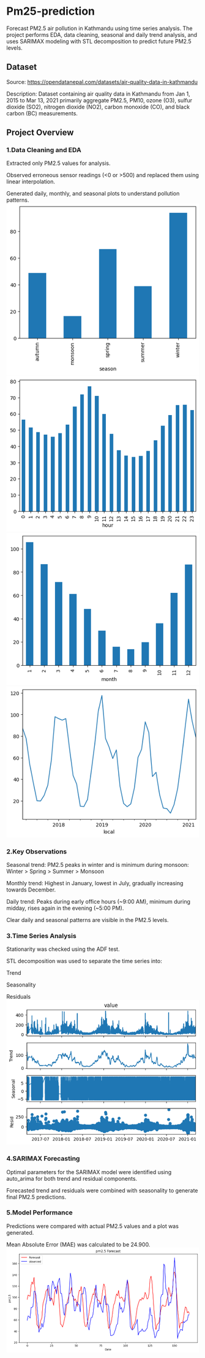 # Pm25-prediction
Forecast PM2.5 air pollution in Kathmandu using time series analysis. The project performs EDA, data cleaning, seasonal and daily trend analysis, and uses SARIMAX modeling with STL decomposition to predict future PM2.5 levels.

## Dataset
Source: https://opendatanepal.com/datasets/air-quality-data-in-kathmandu

Description: Dataset containing air quality data in Kathmandu from Jan 1, 2015 to Mar 13, 2021 primarily aggregate PM2.5, PM10, ozone (O3), sulfur dioxide (SO2), nitrogen dioxide (NO2), carbon monoxide (CO), and black carbon (BC) measurements.

## Project Overview
### 1.Data Cleaning and EDA

Extracted only PM2.5 values for analysis.

Observed erroneous sensor readings (<0 or >500) and replaced them using linear interpolation.

Generated daily, monthly, and seasonal plots to understand pollution patterns.
![Seasonal Trends](Images/Seasonal_trend.png)
![Daily Trends](Images/Hourly_trend.png)
![Monthly Trends](Images/Monthly_trend.png)
![Yearly Trends](Images/Yearly_trend.png)


### 2.Key Observations

Seasonal trend: PM2.5 peaks in winter and is minimum during monsoon:
Winter > Spring > Summer > Monsoon

Monthly trend: Highest in January, lowest in July, gradually increasing towards December.

Daily trend: Peaks during early office hours (~9:00 AM), minimum during midday, rises again in the evening (~5:00 PM).

Clear daily and seasonal patterns are visible in the PM2.5 levels.

### 3.Time Series Analysis

Stationarity was checked using the ADF test.

STL decomposition was used to separate the time series into:

Trend

Seasonality

Residuals
![STL Decomposition](Images/STL_decomposition.png)

### 4.SARIMAX Forecasting

Optimal parameters for the SARIMAX model were identified using auto_arima for both trend and residual components.

Forecasted trend and residuals were combined with seasonality to generate final PM2.5 predictions.

### 5.Model Performance

Predictions were compared with actual PM2.5 values and a plot was generated.

Mean Absolute Error (MAE) was calculated to be 24.900.
![SARIMAX Forecast](Images/Sarimax_forecast.png)
